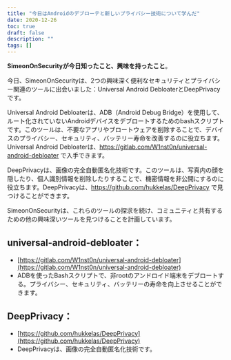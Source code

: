 ```yaml
---
title: "今日はAndroidのデブローテと新しいプライバシー技術について学んだ"
date: 2020-12-26
toc: true
draft: false
description: ""
tags: []
---
```


**SimeonOnSecurityが今日知ったこと、興味を持ったこと**。

今日、SimeonOnSecurityは、2つの興味深く便利なセキュリティとプライバシー関連のツールに出会いました：Universal Android DebloaterとDeepPrivacyです。

Universal Android Debloaterは、ADB（Android Debug Bridge）を使用して、ルート化されていないAndroidデバイスをデブロートするためのbashスクリプトです。このツールは、不要なアプリやブロートウェアを削除することで、デバイスのプライバシー、セキュリティ、バッテリー寿命を改善するのに役立ちます。Universal Android Debloaterは、https://gitlab.com/W1nst0n/universal-android-debloater で入手できます。

DeepPrivacyは、画像の完全自動匿名化技術です。このツールは、写真内の顔を隠したり、個人識別情報を削除したりすることで、機密情報を非公開にするのに役立ちます。DeepPrivacyは、https://github.com/hukkelas/DeepPrivacy で見つけることができます。

SimeonOnSecurityは、これらのツールの探求を続け、コミュニティと共有するための他の興味深いツールを見つけることを計画しています。

## universal-android-debloater：
- [https://gitlab.com/W1nst0n/universal-android-debloater](https://gitlab.com/W1nst0n/universal-android-debloater)
- ADBを使ったBashスクリプトで、非rootのアンドロイド端末をデブロートする。プライバシー、セキュリティ、バッテリーの寿命を向上させることができます。

## DeepPrivacy：
- [https://github.com/hukkelas/DeepPrivacy](https://github.com/hukkelas/DeepPrivacy)
- DeepPrivacyは、画像の完全自動匿名化技術です。
